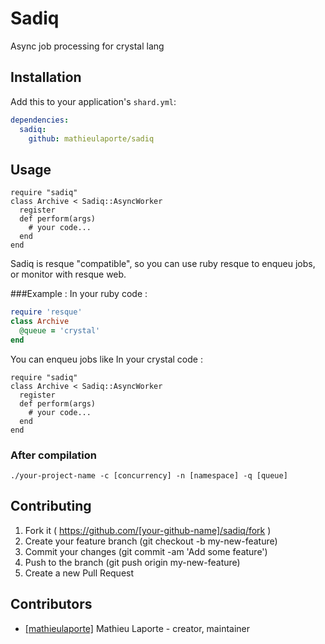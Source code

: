 # Sadiq

Async job processing for crystal lang

## Installation

Add this to your application's `shard.yml`:

```yaml
dependencies:
  sadiq:
    github: mathieulaporte/sadiq
```

## Usage

```crystal
require "sadiq"
class Archive < Sadiq::AsyncWorker
  register
  def perform(args)
    # your code...
  end
end
```

Sadiq is resque "compatible", so you can use ruby resque to enqueu jobs, or monitor with resque web.

###Example :
In your ruby code :
```ruby
require 'resque'
class Archive
  @queue = 'crystal'
end
```
You can enqueu jobs like
In your crystal code :
```crystal
require "sadiq"
class Archive < Sadiq::AsyncWorker
  register
  def perform(args)
    # your code...
  end
end
```

### After compilation
```shell
./your-project-name -c [concurrency] -n [namespace] -q [queue]
```
## Contributing

1. Fork it ( https://github.com/[your-github-name]/sadiq/fork )
2. Create your feature branch (git checkout -b my-new-feature)
3. Commit your changes (git commit -am 'Add some feature')
4. Push to the branch (git push origin my-new-feature)
5. Create a new Pull Request

## Contributors

- [[mathieulaporte]](https://github.com/[mathieulaporte]) Mathieu Laporte - creator, maintainer
